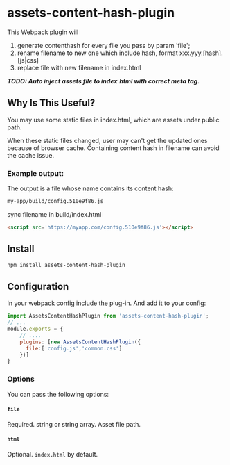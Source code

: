 # assets-content-hash-plugin

This Webpack plugin will

1. generate contenthash for every file you pass by param 'file';
2. rename filename to new one which include hash, format xxx.yyy.[hash].[js|css]
3. replace file with new filename in index.html

***TODO: Auto inject assets file to index.html with correct meta tag.***

## Why Is This Useful?

You may use some static files in index.html, which are assets under public path.

When these static files changed, user may can't get the updated ones because of browser cache. Containing content hash in filename can avoid the cache issue.



### Example output:

The output is a file whose name contains its content hash:

```html
my-app/build/config.510e9f86.js
```

sync filename in build/index.html

```html
<script src='https://myapp.com/config.510e9f86.js'></script>
```

## Install

```sh
npm install assets-content-hash-plugin
```

## Configuration

In your webpack config include the plug-in. And add it to your config:

```js
import AssetsContentHashPlugin from 'assets-content-hash-plugin';
// ...
module.exports = {
    // ....
    plugins: [new AssetsContentHashPlugin({
      file:['config.js','common.css']
    })]
}
```

### Options

You can pass the following options:

#### `file`
Required. string or string array. Asset file path.

#### `html`

Optional. `index.html` by default.
